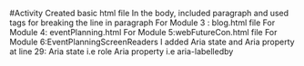 #Activity
Created basic html file 
In the body, included paragraph and used <br> tags for breaking the line in paragraph
For Module 3 : blog.html file
For Module 4: eventPlanning.html
For Module 5:webFutureCon.html file
For Module 6:EventPlanningScreenReaders
  I added Aria state and Aria property at line 29:
  Aria state i.e role 
  Aria property i.e aria-labelledby
